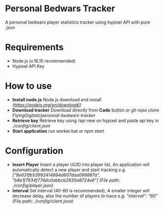# Personal Bedwars Tracker
A personal bedwars player statistics tracker using hypixel API with pure .json

# Requirements
- Node.js (v.16.15 recommended)
- Hypixel API Key

# How to use
- **Install node.js** Node.js download and install *(https://nodejs.org/en/download/)*
- **Download tracker** Download directly from **Code** button or *gh repo clone FlyingDigitalz/personal-bedwars-tracker*
- **Retrieve key** Retrieve key using /api new on hypixel and paste api key in *./config/client.json*
- **Start application** run worker.bat or *npm start*

# Configuration
- **Insert Player** Insert a player UUID into player list, An application will automatically detect a new player and start tracking *e.g. ["8e631fb53992414994d607daa099887a", "b8e1f7934f774dc0abbcb2830a8724e6"] (File path: ./config/player.json)*
- **Interval** Set interval (40-60 is recommended), A smaller integer will decrease delay, also the number of players to trace *e.g. "interval": "60" (File path: ./config/client.json)*

